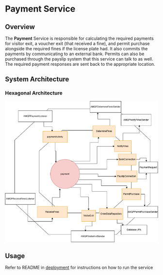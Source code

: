 # Payment Service

## Overview

The **Payment** Service is responsible for calculating the required payments for visitor exit, a voucher exit (that
received a fine), and permit purchase alongside the required fines if the license plate had. It also commits the payments
by communicating to an external bank. Permits can also be purchased through the payslip system that this service
can talk to as well. The required payment responses are sent back to the appropriate location.

## System Architecture

### Hexagonal Architecture

![Hexagonal Architecture of Payment Service](./payment_hexagon.png)

## Usage

Refer to README in [deployment](../../deployment/README.md) for instructions on how to run the service